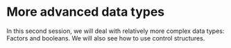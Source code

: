 # More advanced data types

In this second session, we will deal with relatively more complex data types: Factors and booleans. We will also see how to use control structures.
